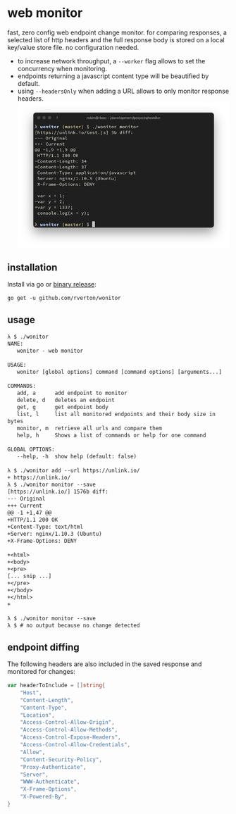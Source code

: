 # web monitor

fast, zero config web endpoint change monitor. for comparing responses, a selected
list of http headers and the full response body is stored on a local key/value store file.
no configuration needed.

* to increase network throughput, a `--worker` flag allows to set the concurrency when monitoring.
* endpoints returning a javascript content type will be beautified by default.
* using `--headersOnly` when adding a URL allows to only monitor response headers.
![](./static/screenshot.png)

## installation

Install via go or [binary release](https://github.com/rverton/wonitor/releases):

    go get -u github.com/rverton/wonitor

## usage

```
λ $ ./wonitor
NAME:
   wonitor - web monitor

USAGE:
   wonitor [global options] command [command options] [arguments...]

COMMANDS:
   add, a      add endpoint to monitor
   delete, d   deletes an endpoint
   get, g      get endpoint body
   list, l     list all monitored endpoints and their body size in bytes
   monitor, m  retrieve all urls and compare them
   help, h     Shows a list of commands or help for one command

GLOBAL OPTIONS:
   --help, -h  show help (default: false)

λ $ ./wonitor add --url https://unlink.io/
+ https://unlink.io/
λ $ ./wonitor monitor --save
[https://unlink.io/] 1576b diff:
--- Original
+++ Current
@@ -1 +1,47 @@
+HTTP/1.1 200 OK
+Content-Type: text/html
+Server: nginx/1.10.3 (Ubuntu)
+X-Frame-Options: DENY

+<html>
+<body>
+<pre>
[... snip ...]
+</pre>
+</body>
+</html>
+

λ $ ./wonitor monitor --save
λ $ # no output because no change detected
```

## endpoint diffing

The following headers are also included in the saved response and monitored for changes:

```go
var headerToInclude = []string{
	"Host",
	"Content-Length",
	"Content-Type",
	"Location",
	"Access-Control-Allow-Origin",
	"Access-Control-Allow-Methods",
	"Access-Control-Expose-Headers",
	"Access-Control-Allow-Credentials",
	"Allow",
	"Content-Security-Policy",
	"Proxy-Authenticate",
	"Server",
	"WWW-Authenticate",
	"X-Frame-Options",
	"X-Powered-By",
}
```
